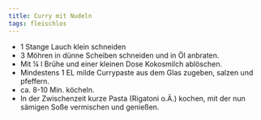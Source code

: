 ```yaml
---
title: Curry mit Nudeln
tags: fleischlos
---
```


- 1 Stange Lauch klein schneiden
- 3 Möhren in dünne Scheiben schneiden und in Öl anbraten.
- Mit ¼ l Brühe und einer kleinen Dose Kokosmilch ablöschen.
- Mindestens 1 EL milde Currypaste aus dem Glas zugeben, salzen und pfeffern.
- ca. 8-10 Min. köcheln.
- In der Zwischenzeit kurze Pasta (Rigatoni o.Ä.) kochen, mit der nun sämigen Soße vermischen und genießen.
